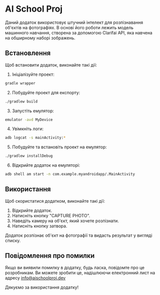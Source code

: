 # AI School Proj

Даний додаток використовує штучний інтелект для розпізнавання об'єктів на фотографіях. В основі його роботи лежить модель машинного навчання, створена за допомогою Clarifai API, яка навчена на обширному наборі зображень.

## Встановлення

Щоб встановити додаток, виконайте такі дії:

1. Ініціалізуйте проект:
```sh
gradle wrapper
```
2. Побудуйте проект для експорту:
```sh
./gradlew build
```
3. Запустіть емулятор:
```sh
emulator -avd MyDevice
```

4. Увімкніть логи:
```sh
adb logcat -s mainActivity:*
```
5. Побудуйте та встановіть проект на емулятор:
```sh
./gradlew installDebug
```
6. Відкрийте додаток на емуляторі:
```sh
adb shell am start -n com.example.myandroidapp/.MainActivity
```

## Використання

Щоб скористатися додатком, виконайте такі дії:

1. Відкрийте додаток.
2. Натисніть кнопку "CAPTURE PHOTO".
3. Наведіть камеру на об'єкт, який хочете розпізнати.
4. Натисніть кнопку затвора.

Додаток розпізнає об'єкт на фотографії та видасть результат у вигляді списку.

## Повідомлення про помилки

Якщо ви виявили помилку в додатку, будь ласка, повідомте про це розробникам. Ви можете зробити це, надішлюючи електронний лист на адресу info@aischoolproj.dev

Дякуємо за використання додатку!
